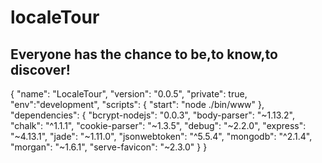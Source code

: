 # localeTour
## Everyone has the chance   to be,to know,to discover!
{
  "name": "LocaleTour",
  "version": "0.0.5",
  "private": true,
  "env":"development",
  "scripts": {
    "start": "node ./bin/www"
  },
  "dependencies": {
    "bcrypt-nodejs": "0.0.3",
    "body-parser": "~1.13.2",
    "chalk": "^1.1.1",
    "cookie-parser": "~1.3.5",
    "debug": "~2.2.0",
    "express": "~4.13.1",
    "jade": "~1.11.0",
    "jsonwebtoken": "^5.5.4",
    "mongodb": "^2.1.4",
    "morgan": "~1.6.1",
    "serve-favicon": "~2.3.0"
  }
}

